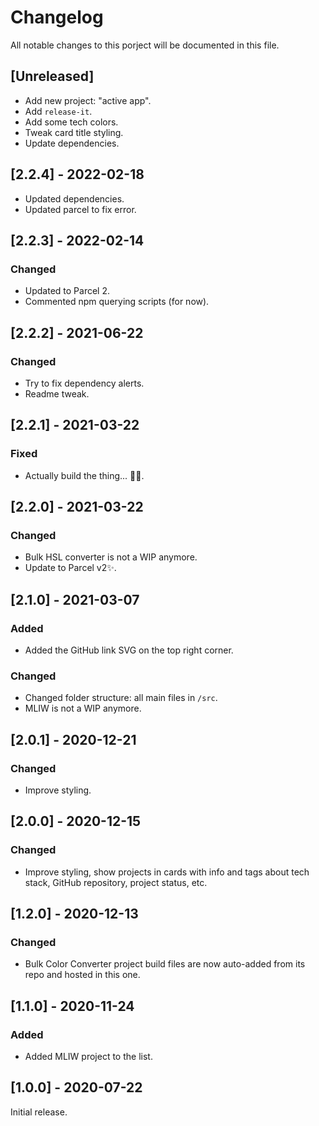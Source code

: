 # Changelog

All notable changes to this porject will be documented in this file.

## [Unreleased]

- Add new project: "active app".
- Add `release-it`.
- Add some tech colors.
- Tweak card title styling.
- Update dependencies.

## [2.2.4] - 2022-02-18

- Updated dependencies.
- Updated parcel to fix error.

## [2.2.3] - 2022-02-14

### Changed

- Updated to Parcel 2.
- Commented npm querying scripts (for now).

## [2.2.2] - 2021-06-22

### Changed

- Try to fix dependency alerts.
- Readme tweak.

## [2.2.1] - 2021-03-22

### Fixed

- Actually build the thing... 🤦‍♂️.

## [2.2.0] - 2021-03-22

### Changed

- Bulk HSL converter is not a WIP anymore.
- Update to Parcel v2✨.

## [2.1.0] - 2021-03-07

### Added

- Added the GitHub link SVG on the top right corner.

### Changed

- Changed folder structure: all main files in `/src`.
- MLIW is not a WIP anymore.

## [2.0.1] - 2020-12-21

### Changed

- Improve styling.

## [2.0.0] - 2020-12-15

### Changed

- Improve styling, show projects in cards with info and tags about tech stack, GitHub repository, project status, etc.

## [1.2.0] - 2020-12-13

### Changed

- Bulk Color Converter project build files are now auto-added from its repo and hosted in this one.

## [1.1.0] - 2020-11-24

### Added

- Added MLIW project to the list.

## [1.0.0] - 2020-07-22

Initial release.
